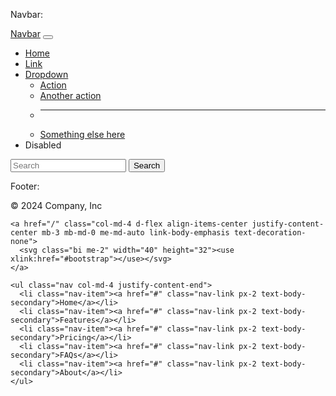 Navbar:

<nav class="navbar navbar-expand-lg bg-body-tertiary">
  <div class="container-fluid">
    <a class="navbar-brand" href="#">Navbar</a>
    <button class="navbar-toggler" type="button" data-bs-toggle="collapse" data-bs-target="#navbarSupportedContent" aria-controls="navbarSupportedContent" aria-expanded="false" aria-label="Toggle navigation">
      <span class="navbar-toggler-icon"></span>
    </button>
    <div class="collapse navbar-collapse" id="navbarSupportedContent">
      <ul class="navbar-nav me-auto mb-2 mb-lg-0">
        <li class="nav-item">
          <a class="nav-link active" aria-current="page" href="#">Home</a>
        </li>
        <li class="nav-item">
          <a class="nav-link" href="#">Link</a>
        </li>
        <li class="nav-item dropdown">
          <a class="nav-link dropdown-toggle" href="#" role="button" data-bs-toggle="dropdown" aria-expanded="false">
            Dropdown
          </a>
          <ul class="dropdown-menu">
            <li><a class="dropdown-item" href="#">Action</a></li>
            <li><a class="dropdown-item" href="#">Another action</a></li>
            <li><hr class="dropdown-divider"></li>
            <li><a class="dropdown-item" href="#">Something else here</a></li>
          </ul>
        </li>
        <li class="nav-item">
          <a class="nav-link disabled" aria-disabled="true">Disabled</a>
        </li>
      </ul>
      <form class="d-flex" role="search">
        <input class="form-control me-2" type="search" placeholder="Search" aria-label="Search">
        <button class="btn btn-outline-success" type="submit">Search</button>
      </form>
    </div>
  </div>
</nav> 


Footer:

<footer class="d-flex flex-wrap justify-content-between align-items-center py-3 my-4 border-top">
    <p class="col-md-4 mb-0 text-body-secondary">© 2024 Company, Inc</p>

    <a href="/" class="col-md-4 d-flex align-items-center justify-content-center mb-3 mb-md-0 me-md-auto link-body-emphasis text-decoration-none">
      <svg class="bi me-2" width="40" height="32"><use xlink:href="#bootstrap"></use></svg>
    </a>

    <ul class="nav col-md-4 justify-content-end">
      <li class="nav-item"><a href="#" class="nav-link px-2 text-body-secondary">Home</a></li>
      <li class="nav-item"><a href="#" class="nav-link px-2 text-body-secondary">Features</a></li>
      <li class="nav-item"><a href="#" class="nav-link px-2 text-body-secondary">Pricing</a></li>
      <li class="nav-item"><a href="#" class="nav-link px-2 text-body-secondary">FAQs</a></li>
      <li class="nav-item"><a href="#" class="nav-link px-2 text-body-secondary">About</a></li>
    </ul>
  </footer>